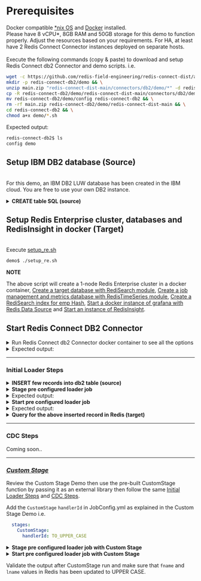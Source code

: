 # Prerequisites
Docker compatible [*nix OS](https://en.wikipedia.org/wiki/Unix-like) and [Docker](https://docs.docker.com/get-docker) installed.
<br>Please have 8 vCPU*, 8GB RAM and 50GB storage for this demo to function properly. Adjust the resources based on your requirements. For HA, at least have 2 Redis Connect Connector instances deployed on separate hosts.</br>
<br>Execute the following commands (copy & paste) to download and setup Redis Connect db2 Connector and demo scripts.
i.e.</br>
```bash
wget -c https://github.com/redis-field-engineering/redis-connect-dist/archive/main.zip && \
mkdir -p redis-connect-db2/demo && \
unzip main.zip "redis-connect-dist-main/connectors/db2/demo/*" -d redis-connect-db2/demo && \
cp -R redis-connect-db2/demo/redis-connect-dist-main/connectors/db2/demo/* redis-connect-db2/demo && \
mv redis-connect-db2/demo/config redis-connect-db2 && \
rm -rf main.zip redis-connect-db2/demo/redis-connect-dist-main && \
cd redis-connect-db2 && \
chmod a+x demo/*.sh
```
Expected output:
```bash
redis-connect-db2$ ls
config demo
```

## Setup IBM DB2 database (Source)
<br>For this demo, an IBM DB2 LUW database has been created in the IBM cloud. You are free to use your own DB2 instance.</br>

<details><summary><b>CREATE table SQL (source)</b></summary>
<p>

```sql
CREATE TABLE EMP (
       EMPNO    int         NOT NULL,
       FNAME    VARCHAR(50) NULL,
       LNAME    VARCHAR(50) NULL,
       JOB      VARCHAR(50) NULL,
       MGR      int         NULL,
       HIREDATE date        NULL,
       SAL      double      NULL,
       COMM     double      NULL,
       DEPT     int         NULL,
       PRIMARY KEY (EMPNO)      
       )
```

</p>
</details>

## Setup Redis Enterprise cluster, databases and RedisInsight in docker (Target)
<br>Execute [setup_re.sh](setup_re.sh)</br>
```bash
demo$ ./setup_re.sh
```
**NOTE**

The above script will create a 1-node Redis Enterprise cluster in a docker container, [Create a target database with RediSearch module](https://docs.redislabs.com/latest/modules/add-module-to-database/), [Create a job management and metrics database with RedisTimeSeries module](https://docs.redislabs.com/latest/modules/add-module-to-database/), [Create a RediSearch index for emp Hash](https://redislabs.com/blog/getting-started-with-redisearch-2-0/), [Start a docker instance of grafana with Redis Data Source](https://redisgrafana.github.io/) and [Start an instance of RedisInsight](https://docs.redislabs.com/latest/ri/installing/install-docker/).

## Start Redis Connect DB2 Connector

<details><summary>Run Redis Connect db2 Connector docker container to see all the options</summary>
<p>

```bash
docker run \
-it --rm --privileged=true \
--name redis-connect-db2 \
-e REDISCONNECT_LOGBACK_CONFIG=/opt/redislabs/redis-connect-db2/config/logback.xml \
-e REDISCONNECT_CONFIG=/opt/redislabs/redis-connect-db2/config/samples/loader \
-e REDISCONNECT_SOURCE_USERNAME=jjd47182 \
-e REDISCONNECT_SOURCE_PASSWORD=xl+c84m9tmgg1q6v \
-e REDISCONNECT_TARGET_USERNAME="" \
-e REDISCONNECT_TARGET_PASSWORD="" \
-e REDISCONNECT_JAVA_OPTIONS="-Xms256m -Xmx256m" \
-v $(pwd)/../config:/opt/redislabs/redis-connect-db2/config \
--net host \
redislabs/redis-connect-db2:pre-release-alpine
```

</p>
</details>

<details><summary>Expected output:</summary>
<p>
  
```bash
-------------------------------
Redis Connect startup script.
*******************************
Please ensure that the values of environment variables in /opt/redislabs/redis-connect-db2/bin/redisconnect.conf are correctly mapped before executing any of the options below
*******************************
Usage: [-h|cli|stage|start]
options:
-h: Print this help message and exit.
cli: starts redis-connect-cli.
stage: clean and stage redis database with cdc or initial loader job configurations.
start: start Redis Connect instance with provided cdc or initial loader job configurations.
-------------------------------
```

</p>
</details>

-------------------------------

### Initial Loader Steps
<details><summary><b>INSERT few records into db2 table (source)</b></summary>
<p>

```sql
INSERT INTO JJD47182.EMP (empno, fname, lname, job, mgr, hiredate, sal, comm, dept) VALUES ('1', 'Basanth', 'Gowda', 'FOUNDER', '1', '2018-08-09 00:00:00.000', '200000', '10', '1')
INSERT INTO JJD47182.EMP (empno, fname, lname, job, mgr, hiredate, sal, comm, dept) VALUES ('2', 'Virag', 'Tripathi', 'SA', '1', '2018-08-06 00:00:00.000', '2000', '10', '1')
INSERT INTO JJD47182.EMP (empno, fname, lname, job, mgr, hiredate, sal, comm, dept) VALUES ('3', 'Drake', 'Albee', 'RSM', '1', '2017-08-09 00:00:00.000', '5000', '10', '1')
INSERT INTO JJD47182.EMP (empno, fname, lname, job, mgr, hiredate, sal, comm, dept) VALUES ('4', 'Nick', 'Doyle', 'DIR', '1', '2019-07-09 00:00:00.000', '10000', '10', '1')
INSERT INTO JJD47182.EMP (empno, fname, lname, job, mgr, hiredate, sal, comm, dept) VALUES ('5', 'Allen', 'Terleto', 'FieldCTO', '1', '2017-06-09 00:00:00.000', '500000', '10', '1')
INSERT INTO JJD47182.EMP (empno, fname, lname, job, mgr, hiredate, sal, comm, dept) VALUES ('6', 'Marco', 'Mankerious', 'SA', '1', '2018-06-09 00:00:00.000', '2000', '10', '1')
INSERT INTO JJD47182.EMP (empno, fname, lname, job, mgr, hiredate, sal, comm, dept) VALUES ('7', 'Brad', 'Barnes', 'SA', '1', '2018-07-09 00:00:00.000', '2000', '10', '1')
INSERT INTO JJD47182.EMP (empno, fname, lname, job, mgr, hiredate, sal, comm, dept) VALUES ('8', 'Quinton', 'Gingras', 'SDR', '1', '2019-07-09 00:00:00.000', '200000', '10', '1')
INSERT INTO JJD47182.EMP (empno, fname, lname, job, mgr, hiredate, sal, comm, dept) VALUES ('9', 'Yuval', 'Shkedi', 'SA', '1', '2019-07-09 00:00:00.000', '200000', '10', '1')
INSERT INTO JJD47182.EMP (empno, fname, lname, job, mgr, hiredate, sal, comm, dept) VALUES ('10', 'Greg', 'Muscatello', 'RSD', '1', '2019-07-09 00:00:00.000', '500000', '10', '1')
```

</p>
</details>

<details><summary><b>Stage pre configured loader job</b></summary>
<p>

```bash
docker run \
-it --rm --privileged=true \
--name redis-connect-db2 \
-e REDISCONNECT_LOGBACK_CONFIG=/opt/redislabs/redis-connect-db2/config/logback.xml \
-e REDISCONNECT_CONFIG=/opt/redislabs/redis-connect-db2/config/samples/loader \
-e REDISCONNECT_SOURCE_USERNAME=jjd47182 \
-e REDISCONNECT_SOURCE_PASSWORD=xl+c84m9tmgg1q6v \
-e REDISCONNECT_TARGET_USERNAME="" \
-e REDISCONNECT_TARGET_PASSWORD="" \
-e REDISCONNECT_JAVA_OPTIONS="-Xms256m -Xmx256m" \
-v $(pwd)/../config:/opt/redislabs/redis-connect-db2/config \
--net host \
redislabs/redis-connect-db2:pre-release-alpine stage
```

</p>
</details>

<details><summary>Expected output:</summary>
<p>

```bash
-------------------------------
Staging Redis Connect redis-connect-db2 v1.0.2.11 job using Java 11.0.12 on virag-cdc started by root in /opt/redislabs/redis-connect-db2/bin
Loading Redis Connect redis-connect-db2 Configurations from /opt/redislabs/redis-connect-db2/config/samples/loader
.....
.....
19:55:15.314 [main] INFO  startup - Setup Completed.
-------------------------------
```

</p>
</details>

<details><summary><b>Start pre configured loader job</b></summary>
<p>

```bash
docker run \
-it --rm --privileged=true \
--name redis-connect-db2 \
-e REDISCONNECT_LOGBACK_CONFIG=/opt/redislabs/redis-connect-db2/config/logback.xml \
-e REDISCONNECT_CONFIG=/opt/redislabs/redis-connect-db2/config/samples/loader \
-e REDISCONNECT_SOURCE_USERNAME=jjd47182 \
-e REDISCONNECT_SOURCE_PASSWORD=xl+c84m9tmgg1q6v \
-e REDISCONNECT_TARGET_USERNAME="" \
-e REDISCONNECT_TARGET_PASSWORD="" \
-e REDISCONNECT_JAVA_OPTIONS="-Xms256m -Xmx256m" \
-v $(pwd)/../config:/opt/redislabs/redis-connect-db2/config \
--net host \
redislabs/redis-connect-db2:pre-release-alpine start
```

</p>
</details>

<details><summary>Expected output:</summary>
<p>

```bash
-------------------------------
Starting Redis Connect redis-connect-db2 v1.0.2.11 instance using Java 11.0.12 on virag-cdc started by root in /opt/redislabs/redis-connect-db2/bin
Loading Redis Connect redis-connect-db2 Configurations from /opt/redislabs/redis-connect-db2/config/samples/loader
.....
.....
19:57:30.720 [main] INFO  startup -  /$$$$$$$                  /$$ /$$                  /$$$$$$                                                      /$$
19:57:30.723 [main] INFO  startup - | $$__  $$                | $$|__/                 /$$__  $$                                                    | $$
19:57:30.723 [main] INFO  startup - | $$  \ $$  /$$$$$$   /$$$$$$$ /$$  /$$$$$$$      | $$  \__/  /$$$$$$  /$$$$$$$  /$$$$$$$   /$$$$$$   /$$$$$$$ /$$$$$$
19:57:30.723 [main] INFO  startup - | $$$$$$$/ /$$__  $$ /$$__  $$| $$ /$$_____/      | $$       /$$__  $$| $$__  $$| $$__  $$ /$$__  $$ /$$_____/|_  $$_/
19:57:30.724 [main] INFO  startup - | $$__  $$| $$$$$$$$| $$  | $$| $$|  $$$$$$       | $$      | $$  \ $$| $$  \ $$| $$  \ $$| $$$$$$$$| $$        | $$
19:57:30.724 [main] INFO  startup - | $$  \ $$| $$_____/| $$  | $$| $$ \____  $$      | $$    $$| $$  | $$| $$  | $$| $$  | $$| $$_____/| $$        | $$ /$$
19:57:30.724 [main] INFO  startup - | $$  | $$|  $$$$$$$|  $$$$$$$| $$ /$$$$$$$/      |  $$$$$$/|  $$$$$$/| $$  | $$| $$  | $$|  $$$$$$$|  $$$$$$$  |  $$$$/
19:57:30.724 [main] INFO  startup - |__/  |__/ \_______/ \_______/|__/|_______/        \______/  \______/ |__/  |__/|__/  |__/ \_______/ \_______/   \___/
19:57:30.724 [main] INFO  startup -
19:57:30.725 [main] INFO  startup -
19:57:30.725 [main] INFO  startup - ##################################################################
19:57:30.725 [main] INFO  startup -
19:57:30.725 [main] INFO  startup - Initializing Redis Connect Instance
19:57:30.725 [main] INFO  startup -
19:57:30.725 [main] INFO  startup - ##################################################################
.....
.....
19:57:46.800 [JobManagement-1] INFO  startup - Job Manager owned by a different process ? : false : empLoader
19:57:46.801 [JobManagement-2] INFO  redisconnect - Refreshing Heartbeat signal for : hb-loaderJobManager , with value : empLoader-JM-30@virag-cdc , expiry : 30000
19:57:57.986 [JobManagement-1] INFO  startup - Fetched JobConfig for : batchtaskcreator
19:57:57.986 [JobManagement-1] INFO  startup - Starting Pipeline for Job : batchtaskcreator
19:57:57.986 [JobManagement-1] INFO  startup - 1 of 5 Jobs Claimed
19:57:57.986 [JobManagement-1] INFO  startup - 1 of 5 Jobs Claimed
.....
.....  
```

</p>
</details>

<details><summary><b>Query for the above inserted record in Redis (target)</b></summary>
<p>

```bash
demo$ sudo docker exec -it re-node1 bash -c 'redis-cli -p 12000 ft.search idx:emp "*"'
 1) (integer) 10
 2) "emp:9"
 3)  1) "COMM"
     2) "10.0"
     3) "FirstName"
     4) "Yuval"
     5) "HIREDATE"
     6) "2019-07-09"
     7) "EmployeeNumber"
     8) "9"
     9) "MGR"
    10) "1"
    11) "DEPT"
    12) "1"
    13) "LastName"
    14) "Shkedi"
    15) "JOB"
    16) "SA"
    17) "SAL"
    18) "200000.0"
 4) "emp:8"
 5)  1) "COMM"
     2) "10.0"
     3) "FirstName"
     4) "Quinton"
     5) "HIREDATE"
     6) "2019-07-09"
     7) "EmployeeNumber"
     8) "8"
     9) "MGR"
    10) "1"
    11) "DEPT"
    12) "1"
    13) "LastName"
    14) "Gingras"
    15) "JOB"
    16) "SDR"
    17) "SAL"
    18) "200000.0"
 6) "emp:7"
 7)  1) "COMM"
     2) "10.0"
     3) "FirstName"
     4) "Brad"
     5) "HIREDATE"
     6) "2018-07-09"
     7) "EmployeeNumber"
     8) "7"
     9) "MGR"
    10) "1"
    11) "DEPT"
    12) "1"
    13) "LastName"
    14) "Barnes"
    15) "JOB"
    16) "SA"
    17) "SAL"
    18) "2000.0"
 8) "emp:6"
 9)  1) "COMM"
     2) "10.0"
     3) "FirstName"
     4) "Marco"
     5) "HIREDATE"
     6) "2018-06-09"
     7) "EmployeeNumber"
     8) "6"
     9) "MGR"
    10) "1"
    11) "DEPT"
    12) "1"
    13) "LastName"
    14) "Mankerious"
    15) "JOB"
    16) "SA"
    17) "SAL"
    18) "2000.0"
10) "emp:5"
11)  1) "COMM"
     2) "10.0"
     3) "FirstName"
     4) "Allen"
     5) "HIREDATE"
     6) "2017-06-09"
     7) "EmployeeNumber"
     8) "5"
     9) "MGR"
    10) "1"
    11) "DEPT"
    12) "1"
    13) "LastName"
    14) "Terleto"
    15) "JOB"
    16) "FieldCTO"
    17) "SAL"
    18) "500000.0"
12) "emp:4"
13)  1) "COMM"
     2) "10.0"
     3) "FirstName"
     4) "Nick"
     5) "HIREDATE"
     6) "2019-07-09"
     7) "EmployeeNumber"
     8) "4"
     9) "MGR"
    10) "1"
    11) "DEPT"
    12) "1"
    13) "LastName"
    14) "Doyle"
    15) "JOB"
    16) "DIR"
    17) "SAL"
    18) "10000.0"
14) "emp:3"
15)  1) "COMM"
     2) "10.0"
     3) "FirstName"
     4) "Drake"
     5) "HIREDATE"
     6) "2017-08-09"
     7) "EmployeeNumber"
     8) "3"
     9) "MGR"
    10) "1"
    11) "DEPT"
    12) "1"
    13) "LastName"
    14) "Albee"
    15) "JOB"
    16) "RSM"
    17) "SAL"
    18) "5000.0"
16) "emp:2"
17)  1) "COMM"
     2) "10.0"
     3) "FirstName"
     4) "Virag"
     5) "HIREDATE"
     6) "2018-08-06"
     7) "EmployeeNumber"
     8) "2"
     9) "MGR"
    10) "1"
    11) "DEPT"
    12) "1"
    13) "LastName"
    14) "Tripathi"
    15) "JOB"
    16) "SA"
    17) "SAL"
    18) "2000.0"
18) "emp:10"
19)  1) "COMM"
     2) "10.0"
     3) "FirstName"
     4) "Greg"
     5) "HIREDATE"
     6) "2019-07-09"
     7) "EmployeeNumber"
     8) "10"
     9) "MGR"
    10) "1"
    11) "DEPT"
    12) "1"
    13) "LastName"
    14) "Muscatello"
    15) "JOB"
    16) "RSD"
    17) "SAL"
    18) "500000.0"
20) "emp:1"
21)  1) "COMM"
     2) "10.0"
     3) "FirstName"
     4) "Basanth"
     5) "HIREDATE"
     6) "2018-08-09"
     7) "EmployeeNumber"
     8) "1"
     9) "MGR"
    10) "1"
    11) "DEPT"
    12) "1"
    13) "LastName"
    14) "Gowda"
    15) "JOB"
    16) "FOUNDER"
    17) "SAL"
    18) "200000.0"
```

</p>
</details>

-------------------------------

### CDC Steps
Coming soon..

-------------------------------

### [_Custom Stage_](https://github.com/redis-field-engineering/redis-connect-custom-stage-demo)

Review the Custom Stage Demo then use the pre-built CustomStage function by passing it as an external library then follow the same [Initial Loader Steps](#initial-loader-steps) and [CDC Steps](#cdc-steps).

Add the `CustomStage` `handlerId` in JobConfig.yml as explained in the Custom Stage Demo i.e.
```yml
  stages:
    CustomStage:
      handlerId: TO_UPPER_CASE
```
<details><summary><b>Stage pre configured loader job with Custom Stage</b></summary>
<p>

```bash
docker run \
-it --rm --privileged=true \
--name redis-connect-db2 \
-e REDISCONNECT_LOGBACK_CONFIG=/opt/redislabs/redis-connect-db2/config/logback.xml \
-e REDISCONNECT_CONFIG=/opt/redislabs/redis-connect-db2/config/samples/loader \
-e REDISCONNECT_SOURCE_USERNAME=jjd47182 \
-e REDISCONNECT_SOURCE_PASSWORD=xl+c84m9tmgg1q6v \
-e REDISCONNECT_TARGET_USERNAME="" \
-e REDISCONNECT_TARGET_PASSWORD="" \
-e REDISCONNECT_JAVA_OPTIONS="-Xms256m -Xmx256m" \
-v $(pwd)/../config:/opt/redislabs/redis-connect-db2/config \
-v $(pwd)/../extlib:/opt/redislabs/redis-connect-db2/extlib \
--net host \
redislabs/redis-connect-db2:pre-release-alpine stage
```

</p>
</details>

<details><summary><b>Start pre configured loader job with Custom Stage</b></summary>
<p>

```bash
docker run \
-it --rm --privileged=true \
--name redis-connect-db2 \
-e REDISCONNECT_LOGBACK_CONFIG=/opt/redislabs/redis-connect-db2/config/logback.xml \
-e REDISCONNECT_CONFIG=/opt/redislabs/redis-connect-db2/config/samples/loader \
-e REDISCONNECT_SOURCE_USERNAME=jjd47182 \
-e REDISCONNECT_SOURCE_PASSWORD=xl+c84m9tmgg1q6v \
-e REDISCONNECT_TARGET_USERNAME="" \
-e REDISCONNECT_TARGET_PASSWORD="" \
-e REDISCONNECT_JAVA_OPTIONS="-Xms256m -Xmx256m" \
-v $(pwd)/../config:/opt/redislabs/redis-connect-db2/config \
-v $(pwd)/../extlib:/opt/redislabs/redis-connect-db2/extlib \
--net host \
redislabs/redis-connect-db2:pre-release-alpine start
```

</p>
</details>

Validate the output after CustomStage run and make sure that `fname` and `lname` values in Redis has been updated to UPPER CASE.
